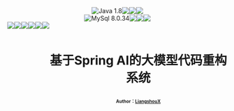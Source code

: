 

<div  style="display: flex; justify-content: center;">
    <img src="https://img.shields.io/badge/java-21-blue?logo=java&style=flat-square" alt="Java 1.8" style="vertical-align: middle;"/> 
    <img src="https://img.shields.io/badge/spring_boot-2.6.13-green?logo=springboot&style=flat-square" style="vertical-align: middle;"/> 
    <img src="https://img.shields.io/badge/spring_cloud-2021.0.5-brightgreen?logo=spring-cloud&style=flat-square" style="vertical-align: middle;"/> 
    <img src="https://img.shields.io/badge/vue.js-3.3.8-brightgreen?logo=vue.js&style=flat-square" style="vertical-align: middle;"/> 
</div>
<div  style="display: flex; justify-content: center;">
    <img src="https://img.shields.io/badge/mysql-8.0.34-lightblue?logo=mysql&style=flat-square" alt="MySql 8.0.34" style="vertical-align: middle;"/> 
    <img src="https://img.shields.io/badge/rabbitmq-3.12.0-orange?logo=rabbitmq&style=flat-square" style="vertical-align: middle;"/> 
    <img src="https://img.shields.io/badge/nacos-2.2.0-purple?logo=data:image/svg+xml;base64,PHN2ZyB4bWxucz0iaHR0cDovL3d3dy53My5vcmcvMjAwMC9zdmciIHdpZHRoPSI0OCIgaGVpZ2h0PSI0OCI+CiAgICA8cGF0aCBkPSJNMCAwaDQ4djQ4SDB6IiBmaWxsPSJub25lIi8+CiAgICA8cGF0aCBkPSJNMTcuNSAyNS4ybDEzLjUgMTMuNSAxMy41LTEzLjUtMTMuNS0xMy41eiIgZmlsbD0iI2ZmZiIvPgogICAgPHBhdGggZD0iTTMwIDMwYTIgMiAwIDAxLTItMiAyIDIgMCAwMS0yIDJ2Nmgydi02em0wLTloLTR2LTRoNFYzMnoiIGZpbGw9IiMwMDAiLz4KPC9zdmc+" style="vertical-align: middle;"/> 
    <img src="https://img.shields.io/badge/redis-7.0.9-red?logo=redis&style=flat-square"/> 
</div>


<div  style="display: flex; justify-content: center;">
    <img src="https://img.shields.io/badge/knife4j-4.3.0-yellow?logo=data:image/svg+xml;base64,..." style="vertical-align: middle;"/> 
    <img src="https://img.shields.io/badge/mybatis-3.5.2-blueviolet?logo=mybatis&style=flat-square" style="vertical-align: middle;"/> 
    <img src="https://img.shields.io/badge/gson-2.9.1-gray?logo=gson&style=flat-square"/ style="vertical-align: middle;"> 
    <img src="https://img.shields.io/badge/easyexcel-3.1.1-blue?logo=data:image/svg+xml;base64,..."/ style="vertical-align: middle;"> 
    <img src="https://img.shields.io/badge/hutool-5.8.8-success?logo=data:image/svg+xml;base64,..."/ style="vertical-align: middle;"> 
    <img src="https://img.shields.io/badge/docker_java-3.3.0-darkgrey?logo=docker&style=flat-square" style="vertical-align: middle;"/> 


​    

<h1 align="center">
    <p>
        <strong>基于Spring AI的大模型代码重构系统</strong> 
    </p> 
    <p style="font-size: 10px; margin-top: 10px;">
        Author：<a href="https://github.com/LiangshouX" target="_blank">LiangshouX</a>
    </p>
</h1>







